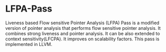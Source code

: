 # LFPA-Pass
Liveness based Flow sensitive Pointer Analysis (LFPA) Pass is a modified version of pointer analysis that performs flow sensitive pointer analysis. It combines strong liveness and pointer analysis. It can be also extended to context sensitivity(LFCPA). It improves on scalability factors. This pass is implemented in LLVM.
